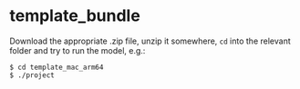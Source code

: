 # template_bundle

Download the appropriate .zip file, unzip it somewhere, `cd` into the relevant folder and try to run the model, e.g.:

```
$ cd template_mac_arm64
$ ./project
```

